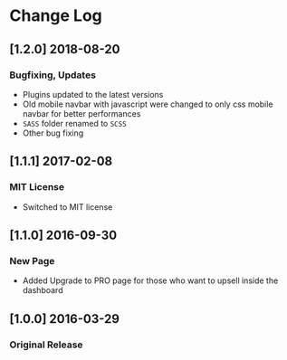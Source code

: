 # Change Log

## [1.2.0] 2018-08-20
### Bugfixing, Updates
- Plugins updated to the latest versions
- Old mobile navbar with javascript were changed to only css mobile navbar for better performances
- `SASS` folder renamed to `SCSS`
- Other bug fixing

## [1.1.1] 2017-02-08
### MIT License
- Switched to MIT license

## [1.1.0] 2016-09-30
### New Page
- Added Upgrade to PRO page for those who want to upsell inside the dashboard

## [1.0.0] 2016-03-29
### Original Release
